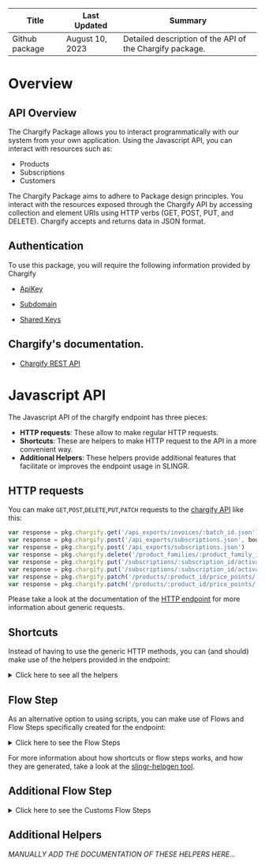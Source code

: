 <table>
    <thead>
    <tr>
        <th>Title</th>
        <th>Last Updated</th>
        <th>Summary</th>
    </tr>
    </thead>
    <tbody>
    <tr>
        <td>Github package</td>
        <td>August 10, 2023</td>
        <td>Detailed description of the API of the Chargify package.</td>
    </tr>
    </tbody>
</table>

# Overview

## API Overview
The Chargify Package allows you to interact programmatically with our system from your own application. Using the Javascript API, you can interact with resources such as:

- Products
- Subscriptions
- Customers

The Chargify Package aims to adhere to Package design principles. You interact with the resources exposed through the Chargify API by accessing collection and element URIs using HTTP verbs (GET, POST, PUT, and DELETE). Chargify accepts and returns data in JSON format.

## Authentication

To use this package, you will require the following information provided by Chargify

- [ApiKey](https://maxio-chargify.zendesk.com/hc/en-us/articles/5405281550477#api-keys-0-0)

- [Subdomain](https://developers.chargify.com/docs/developer-docs/158e3be5cbdc8-sites-subdomains)

- [Shared Keys](https://maxio-chargify.zendesk.com/hc/en-us/articles/5405030922765#passwords-shared-keys-0-0)


## Chargify's documentation.

- [Chargify REST API](https://developers.chargify.com/docs/api-docs)


# Javascript API

The Javascript API of the chargify endpoint has three pieces:

- **HTTP requests**: These allow to make regular HTTP requests.
- **Shortcuts**: These are helpers to make HTTP request to the API in a more convenient way.
- **Additional Helpers**: These helpers provide additional features that facilitate or improves the endpoint usage in SLINGR.

## HTTP requests
You can make `GET`,`POST`,`DELETE`,`PUT`,`PATCH` requests to the [chargify API](API_URL_HERE) like this:
```javascript
var response = pkg.chargify.get('/api_exports/invoices/:batch_id.json')
var response = pkg.chargify.post('/api_exports/subscriptions.json', body)
var response = pkg.chargify.post('/api_exports/subscriptions.json')
var response = pkg.chargify.delete('/product_families/:product_family_id/coupons/:coupon_id.json')
var response = pkg.chargify.put('/subscriptions/:subscription_id/activate.json', body)
var response = pkg.chargify.put('/subscriptions/:subscription_id/activate.json')
var response = pkg.chargify.patch('/products/:product_id/price_points/:price_point_id/default.json', body)
var response = pkg.chargify.patch('/products/:product_id/price_points/:price_point_id/default.json')
```

Please take a look at the documentation of the [HTTP endpoint](https://github.com/slingr-stack/http-endpoint#javascript-api)
for more information about generic requests.

## Shortcuts

Instead of having to use the generic HTTP methods, you can (and should) make use of the helpers provided in the endpoint:
<details>
    <summary>Click here to see all the helpers</summary>

<br>

* API URL: '/api_exports/proforma_invoices/:batch_id/rows.json'
* HTTP Method: 'GET'
```javascript
pkg.chargify.apiExports.proformaInvoices.rowsJson.get(batchId)
```
---
* API URL: '/api_exports/invoices/:batch_id/rows.json'
* HTTP Method: 'GET'
```javascript
pkg.chargify.apiExports.invoices.rowsJson.get(batchId)
```
---
* API URL: '/api_exports/subscriptions/:batch_id/rows.json'
* HTTP Method: 'GET'
```javascript
pkg.chargify.apiExports.subscriptions.rowsJson.get(batchId)
```
---
* API URL: '/api_exports/proforma_invoices/:batch_id.json'
* HTTP Method: 'GET'
```javascript
pkg.chargify.apiExports.proformaInvoices.get(batchIdJson)
```
---
* API URL: '/api_exports/invoices/:batch_id.json'
* HTTP Method: 'GET'
```javascript
pkg.chargify.apiExports.invoices.get(batchIdJson)
```
---
* API URL: '/api_exports/subscriptions/:batch_id.json'
* HTTP Method: 'GET'
```javascript
pkg.chargify.apiExports.subscriptions.get(batchIdJson)
```
---
* API URL: '/subscriptions/:subscription_id/advance_invoice.json'
* HTTP Method: 'GET'
```javascript
pkg.chargify.subscriptions.advanceInvoiceJson.get(subscriptionId)
```
---
* API URL: '/portal/customers/:customer_id/management_link.json'
* HTTP Method: 'GET'
```javascript
pkg.chargify.portal.customers.managementLinkJson.get(customerId)
```
---
* API URL: '/product_families/:product_family_id/coupons.json'
* HTTP Method: 'GET'
```javascript
pkg.chargify.productFamilies.couponsJson.get(productFamilyId)
```
---
* API URL: '/coupons/find.json'
* HTTP Method: 'GET'
```javascript
pkg.chargify.coupons.findJson.get()
```
---
* API URL: '/product_families/:product_family_id/coupons/:coupon_id.json'
* HTTP Method: 'GET'
```javascript
pkg.chargify.productFamilies.coupons.get(productFamilyId, couponIdJson)
```
---
* API URL: '/coupons.json'
* HTTP Method: 'GET'
```javascript
pkg.chargify.couponsJson.get()
```
---
* API URL: '/product_families/:product_family_id/coupons/:coupon_id/usage.json'
* HTTP Method: 'GET'
```javascript
pkg.chargify.productFamilies.coupons.usageJson.get(productFamilyId, couponId)
```
---
* API URL: '/coupons/validate.json'
* HTTP Method: 'GET'
```javascript
pkg.chargify.coupons.validateJson.get()
```
---
* API URL: '/coupons/:coupon_id/codes.json'
* HTTP Method: 'GET'
```javascript
pkg.chargify.coupons.codesJson.get(couponId)
```
---
* API URL: '/components/lookup.json'
* HTTP Method: 'GET'
```javascript
pkg.chargify.components.lookupJson.get()
```
---
* API URL: '/product_families/:product_family_id/components/:component_id.json'
* HTTP Method: 'GET'
```javascript
pkg.chargify.productFamilies.components.get(productFamilyId, componentIdJson)
```
---
* API URL: '/components.json'
* HTTP Method: 'GET'
```javascript
pkg.chargify.componentsJson.get()
```
---
* API URL: '/product_families/:product_family_id/components.json'
* HTTP Method: 'GET'
```javascript
pkg.chargify.productFamilies.componentsJson.get(productFamilyId)
```
---
* API URL: '/components/:component_id/price_points.json'
* HTTP Method: 'GET'
```javascript
pkg.chargify.components.pricePointsJson.get(componentId)
```
---
* API URL: '/components_price_points.json'
* HTTP Method: 'GET'
```javascript
pkg.chargify.componentsPricePointsJson.get()
```
---
* API URL: '/customers.json'
* HTTP Method: 'GET'
```javascript
pkg.chargify.customersJson.get()
```
---
* API URL: '/customers/:id.json'
* HTTP Method: 'GET'
```javascript
pkg.chargify.customers.get(idJson)
```
---
* API URL: '/customers/lookup.json'
* HTTP Method: 'GET'
```javascript
pkg.chargify.customers.lookupJson.get()
```
---
* API URL: '/customers/:customer_id/subscriptions.json'
* HTTP Method: 'GET'
```javascript
pkg.chargify.customers.subscriptionsJson.get(customerId)
```
---
* API URL: '/:resource_type/metafields.json'
* HTTP Method: 'GET'
```javascript
pkg.chargify.metafieldsJson.get(resourceType)
```
---
* API URL: '/:resource_type/:resource_id/metadata.json'
* HTTP Method: 'GET'
```javascript
pkg.chargify.metadataJson.get(resourceType)
```
---
* API URL: '/:resource_type/metadata.json'
* HTTP Method: 'GET'
```javascript
pkg.chargify.metadataJson.get()
```
---
* API URL: '/events.json'
* HTTP Method: 'GET'
```javascript
pkg.chargify.eventsJson.get()
```
---
* API URL: '/subscriptions/:subscription_id/events.json'
* HTTP Method: 'GET'
```javascript
pkg.chargify.subscriptions.eventsJson.get(subscriptionId)
```
---
* API URL: '/events/count.json'
* HTTP Method: 'GET'
```javascript
pkg.chargify.events.countJson.get()
```
---
* API URL: '/components/:component_id/price_points/:price_point_id/segments.json'
* HTTP Method: 'GET'
```javascript
pkg.chargify.components.pricePoints.segmentsJson.get(componentId, pricePointId)
```
---
* API URL: '/stats.json'
* HTTP Method: 'GET'
```javascript
pkg.chargify.statsJson.get()
```
---
* API URL: '/mrr.json'
* HTTP Method: 'GET'
```javascript
pkg.chargify.mrrJson.get()
```
---
* API URL: '/mrr_movements.json'
* HTTP Method: 'GET'
```javascript
pkg.chargify.mrrMovementsJson.get()
```
---
* API URL: '/subscriptions_mrr.json'
* HTTP Method: 'GET'
```javascript
pkg.chargify.subscriptionsMrrJson.get()
```
---
* API URL: '/invoices.json'
* HTTP Method: 'GET'
```javascript
pkg.chargify.invoicesJson.get()
```
---
* API URL: '/invoices.json'
* HTTP Method: 'GET'
```javascript
pkg.chargify.invoicesJson.get()
```
---
* API URL: '/invoices/:uid.json'
* HTTP Method: 'GET'
```javascript
pkg.chargify.invoices.get()
```
---
* API URL: '/invoices/:invoice_id.json'
* HTTP Method: 'GET'
```javascript
pkg.chargify.invoices.get()
```
---
* API URL: '/invoices/events.json'
* HTTP Method: 'GET'
```javascript
pkg.chargify.invoices.eventsJson.get()
```
---
* API URL: '/credit_notes.json'
* HTTP Method: 'GET'
```javascript
pkg.chargify.creditNotesJson.get()
```
---
* API URL: '/credit_notes/:uid.json'
* HTTP Method: 'GET'
```javascript
pkg.chargify.creditNotes.get(uidJson)
```
---
* API URL: '/invoices/:invoice_uid/segments.json'
* HTTP Method: 'GET'
```javascript
pkg.chargify.invoices.segmentsJson.get(invoiceUid)
```
---
* API URL: '/offers.json'
* HTTP Method: 'GET'
```javascript
pkg.chargify.offersJson.get()
```
---
* API URL: '/offers/:offer_id.json'
* HTTP Method: 'GET'
```javascript
pkg.chargify.offers.get(offerIdJson)
```
---
* API URL: '/payment_profiles.json'
* HTTP Method: 'GET'
```javascript
pkg.chargify.paymentProfilesJson.get()
```
---
* API URL: '/payment_profiles/:payment_profile_id.json'
* HTTP Method: 'GET'
```javascript
pkg.chargify.paymentProfiles.get(paymentProfileIdJson)
```
---
* API URL: '/one_time_tokens/:chargify_token.json'
* HTTP Method: 'GET'
```javascript
pkg.chargify.oneTimeTokens.get(chargifyTokenJson)
```
---
* API URL: '/product_families/:product_family_id/products.json'
* HTTP Method: 'GET'
```javascript
pkg.chargify.productFamilies.productsJson.get(productFamilyId)
```
---
* API URL: '/product_families.json'
* HTTP Method: 'GET'
```javascript
pkg.chargify.productFamiliesJson.get()
```
---
* API URL: '/product_families/:id.json'
* HTTP Method: 'GET'
```javascript
pkg.chargify.productFamilies.get(idJson)
```
---
* API URL: '/products/:product_id.json'
* HTTP Method: 'GET'
```javascript
pkg.chargify.products.get(productIdJson)
```
---
* API URL: '/products/handle/:api_handle.json'
* HTTP Method: 'GET'
```javascript
pkg.chargify.products.handle.get(apiHandleJson)
```
---
* API URL: '/products.json'
* HTTP Method: 'GET'
```javascript
pkg.chargify.productsJson.get()
```
---
* API URL: '/products/:product_id/price_points.json'
* HTTP Method: 'GET'
```javascript
pkg.chargify.products.pricePointsJson.get(productId)
```
---
* API URL: '/products/:product_id/price_points/:price_point_id.json'
* HTTP Method: 'GET'
```javascript
pkg.chargify.products.pricePoints.get(productId, pricePointIdJson)
```
---
* API URL: '/products_price_points.json'
* HTTP Method: 'GET'
```javascript
pkg.chargify.productsPricePointsJson.get()
```
---
* API URL: '/subscription_groups/:subscription_group_uid/proforma_invoices.json'
* HTTP Method: 'GET'
```javascript
pkg.chargify.subscriptionGroups.proformaInvoicesJson.get(subscriptionGroupUid)
```
---
* API URL: '/proforma_invoices/:proforma_invoice_uid.json'
* HTTP Method: 'GET'
```javascript
pkg.chargify.proformaInvoices.get(proformaInvoiceUidJson)
```
---
* API URL: '/subscriptions/:subscription_id/proforma_invoices.json'
* HTTP Method: 'GET'
```javascript
pkg.chargify.subscriptions.proformaInvoicesJson.get(subscriptionId)
```
---
* API URL: '/reason_codes.json'
* HTTP Method: 'GET'
```javascript
pkg.chargify.reasonCodesJson.get()
```
---
* API URL: '/reason_codes/:reason_code_id.json'
* HTTP Method: 'GET'
```javascript
pkg.chargify.reasonCodes.get(reasonCodeIdJson)
```
---
* API URL: '/referral_codes/validate.json'
* HTTP Method: 'GET'
```javascript
pkg.chargify.referralCodes.validateJson.get()
```
---
* API URL: '/sellers/:seller_id/sales_commission_settings.json'
* HTTP Method: 'GET'
```javascript
pkg.chargify.sellers.salesCommissionSettingsJson.get(sellerId)
```
---
* API URL: '/sellers/:seller_id/sales_reps.json'
* HTTP Method: 'GET'
```javascript
pkg.chargify.sellers.salesRepsJson.get(sellerId)
```
---
* API URL: '/sellers/:seller_id/sales_reps/:sales_rep_id.json'
* HTTP Method: 'GET'
```javascript
pkg.chargify.sellers.salesReps.get(sellerId, salesRepIdJson)
```
---
* API URL: '/site.json'
* HTTP Method: 'GET'
```javascript
pkg.chargify.siteJson.get()
```
---
* API URL: '/chargify_js_keys.json'
* HTTP Method: 'GET'
```javascript
pkg.chargify.chargifyJsKeysJson.get()
```
---
* API URL: '/subscriptions.json'
* HTTP Method: 'GET'
```javascript
pkg.chargify.subscriptionsJson.get()
```
---
* API URL: '/subscriptions/:subscription_id.json'
* HTTP Method: 'GET'
```javascript
pkg.chargify.subscriptions.get(subscriptionIdJson)
```
---
* API URL: '/subscriptions/lookup.json'
* HTTP Method: 'GET'
```javascript
pkg.chargify.subscriptions.lookupJson.get()
```
---
* API URL: '/subscriptions/:subscription_id/components/:component_id.json'
* HTTP Method: 'GET'
```javascript
pkg.chargify.subscriptions.components.get(subscriptionId, componentIdJson)
```
---
* API URL: '/subscriptions/:subscription_id/components.json'
* HTTP Method: 'GET'
```javascript
pkg.chargify.subscriptions.componentsJson.get(subscriptionId)
```
---
* API URL: '/subscriptions/:subscription_id/components/:component_id/allocations.json'
* HTTP Method: 'GET'
```javascript
pkg.chargify.subscriptions.components.allocationsJson.get(subscriptionId, componentId)
```
---
* API URL: '/subscriptions/:subscription_id/components/:component_id/usages.json'
* HTTP Method: 'GET'
```javascript
pkg.chargify.subscriptions.components.usagesJson.get(subscriptionId, componentId)
```
---
* API URL: '/subscriptions_components.json'
* HTTP Method: 'GET'
```javascript
pkg.chargify.subscriptionsComponentsJson.get()
```
---
* API URL: '/subscription_groups.json'
* HTTP Method: 'GET'
```javascript
pkg.chargify.subscriptionGroupsJson.get()
```
---
* API URL: '/subscription_groups/:uid.json'
* HTTP Method: 'GET'
```javascript
pkg.chargify.subscriptionGroups.get(uidJson)
```
---
* API URL: '/subscription_groups/lookup.json'
* HTTP Method: 'GET'
```javascript
pkg.chargify.subscriptionGroups.lookupJson.get()
```
---
* API URL: '/subscriptions/:subscription_id/account_balances.json'
* HTTP Method: 'GET'
```javascript
pkg.chargify.subscriptions.accountBalancesJson.get(subscriptionId)
```
---
* API URL: '/subscriptions/:subscription_id/prepayments.json'
* HTTP Method: 'GET'
```javascript
pkg.chargify.subscriptions.prepaymentsJson.get(subscriptionId)
```
---
* API URL: '/subscriptions/:subscription_id/notes.json'
* HTTP Method: 'GET'
```javascript
pkg.chargify.subscriptions.notesJson.get(subscriptionId)
```
---
* API URL: '/subscriptions/:subscription_id/notes/:note_id.json'
* HTTP Method: 'GET'
```javascript
pkg.chargify.subscriptions.notes.get(subscriptionId, noteIdJson)
```
---
* API URL: '/webhooks.json'
* HTTP Method: 'GET'
```javascript
pkg.chargify.webhooksJson.get()
```
---
* API URL: '/endpoints.json'
* HTTP Method: 'GET'
```javascript
pkg.chargify.endpointsJson.get()
```
---
* API URL: '/statements/:statement_id.json'
* HTTP Method: 'GET'
```javascript
pkg.chargify.statements.get(statementIdJson)
```
---
* API URL: '/statements.json'
* HTTP Method: 'GET'
```javascript
pkg.chargify.statementsJson.get()
```
---
* API URL: '/subscriptions/:subscription_id/statements.json'
* HTTP Method: 'GET'
```javascript
pkg.chargify.subscriptions.statementsJson.get(subscriptionId)
```
---
* API URL: '/statements/ids.json'
* HTTP Method: 'GET'
```javascript
pkg.chargify.statements.idsJson.get()
```
---
* API URL: '/subscriptions/:subscription_id/statements/ids.json'
* HTTP Method: 'GET'
```javascript
pkg.chargify.subscriptions.statements.idsJson.get(subscriptionId)
```
---
* API URL: '/statements/count.json'
* HTTP Method: 'GET'
```javascript
pkg.chargify.statements.countJson.get()
```
---
* API URL: '/transactions/:transaction_id.json'
* HTTP Method: 'GET'
```javascript
pkg.chargify.transactions.get(transactionIdJson)
```
---
* API URL: '/transactions.json'
* HTTP Method: 'GET'
```javascript
pkg.chargify.transactionsJson.get()
```
---
* API URL: '/subscriptions/:subscription_id/transactions.json'
* HTTP Method: 'GET'
```javascript
pkg.chargify.subscriptions.transactionsJson.get(subscriptionId)
```
---
* API URL: '/transactions/count.json'
* HTTP Method: 'GET'
```javascript
pkg.chargify.transactions.countJson.get()
```
---
* API URL: '/api_exports/proforma_invoices.json'
* HTTP Method: 'POST'
```javascript
pkg.chargify.apiExports.proformaInvoicesJson.post(body)
```
---
* API URL: '/api_exports/invoices.json'
* HTTP Method: 'POST'
```javascript
pkg.chargify.apiExports.invoicesJson.post(body)
```
---
* API URL: '/api_exports/subscriptions.json'
* HTTP Method: 'POST'
```javascript
pkg.chargify.apiExports.subscriptionsJson.post(body)
```
---
* API URL: '/subscriptions/:subscription_id/advance_invoice/issue.json'
* HTTP Method: 'POST'
```javascript
pkg.chargify.subscriptions.advanceInvoice.issueJson.post(subscriptionId, body)
```
---
* API URL: '/subscriptions/:subscription_id/advance_invoice/void.json'
* HTTP Method: 'POST'
```javascript
pkg.chargify.subscriptions.advanceInvoice.voidJson.post(subscriptionId, body)
```
---
* API URL: '/portal/customers/:customer_id/enable.json'
* HTTP Method: 'POST'
```javascript
pkg.chargify.portal.customers.enableJson.post(customerId, body)
```
---
* API URL: '/portal/customers/:customer_id/invitations/invite.json'
* HTTP Method: 'POST'
```javascript
pkg.chargify.portal.customers.invitations.inviteJson.post(customerId, body)
```
---
* API URL: '/product_families/:product_family_id/coupons.json'
* HTTP Method: 'POST'
```javascript
pkg.chargify.productFamilies.couponsJson.post(productFamilyId, body)
```
---
* API URL: '/coupons/:coupon_id/codes.json'
* HTTP Method: 'POST'
```javascript
pkg.chargify.coupons.codesJson.post(couponId, body)
```
---
* API URL: '/product_families/:product_family_id/:plural_kind.json'
* HTTP Method: 'POST'
```javascript
pkg.chargify.productFamilies.post(productFamilyId, pluralKindJson, body)
```
---
* API URL: '/components/:component_id/price_points.json'
* HTTP Method: 'POST'
```javascript
pkg.chargify.components.pricePointsJson.post(componentId, body)
```
---
* API URL: '/components/:component_id/price_points/bulk.json'
* HTTP Method: 'POST'
```javascript
pkg.chargify.components.pricePoints.bulkJson.post(componentId, body)
```
---
* API URL: '/price_points/:price_point_id/currency_prices.json'
* HTTP Method: 'POST'
```javascript
pkg.chargify.pricePoints.currencyPricesJson.post(pricePointId, body)
```
---
* API URL: '/customers.json'
* HTTP Method: 'POST'
```javascript
pkg.chargify.customersJson.post(body)
```
---
* API URL: '/:resource_type/metafields.json'
* HTTP Method: 'POST'
```javascript
pkg.chargify.metafieldsJson.post(resourceType, body)
```
---
* API URL: '/:resource_type/:resource_id/metadata.json'
* HTTP Method: 'POST'
```javascript
pkg.chargify.metadataJson.post(resourceType, resourceId, body)
```
---
* API URL: '/components/:component_id/price_points/:price_point_id/segments.json'
* HTTP Method: 'POST'
```javascript
pkg.chargify.components.pricePoints.segmentsJson.post(componentId, pricePointId, body)
```
---
* API URL: '/components/:component_id/price_points/:price_point_id/segments/bulk.json'
* HTTP Method: 'POST'
```javascript
pkg.chargify.components.pricePoints.segments.bulkJson.post(componentId, pricePointId, body)
```
---
* API URL: '/invoices/:uid/refunds.json'
* HTTP Method: 'POST'
```javascript
pkg.chargify.invoices.refundsJson.post(uid, body)
```
---
* API URL: '/invoices/:uid/payments.json'
* HTTP Method: 'POST'
```javascript
pkg.chargify.invoices.paymentsJson.post(body)
```
---
* API URL: '/invoices/payments.json'
* HTTP Method: 'POST'
```javascript
pkg.chargify.invoices.paymentsJson.post(body)
```
---
* API URL: '/invoices/:invoice_id/payments.json'
* HTTP Method: 'POST'
```javascript
pkg.chargify.invoices.paymentsJson.post(body)
```
---
* API URL: '/subscriptions/:subscription_id/payments.json'
* HTTP Method: 'POST'
```javascript
pkg.chargify.subscriptions.paymentsJson.post(body)
```
---
* API URL: '/subscriptions/:subscription_id/payments.json'
* HTTP Method: 'POST'
```javascript
pkg.chargify.subscriptions.paymentsJson.post(body)
```
---
* API URL: '/invoices/:uid/reopen.json'
* HTTP Method: 'POST'
```javascript
pkg.chargify.invoices.reopenJson.post(uid, body)
```
---
* API URL: '/invoices/:uid/void.json'
* HTTP Method: 'POST'
```javascript
pkg.chargify.invoices.voidJson.post(uid, body)
```
---
* API URL: '/subscriptions/:subscription_id/invoices.json'
* HTTP Method: 'POST'
```javascript
pkg.chargify.subscriptions.invoicesJson.post(subscriptionId, body)
```
---
* API URL: '/invoices/:uid/deliveries.json'
* HTTP Method: 'POST'
```javascript
pkg.chargify.invoices.deliveriesJson.post(uid, body)
```
---
* API URL: '/invoices/:uid/customer_information/preview.json'
* HTTP Method: 'POST'
```javascript
pkg.chargify.invoices.customerInformation.previewJson.post(uid, body)
```
---
* API URL: '/invoices/:uid/issue.json'
* HTTP Method: 'POST'
```javascript
pkg.chargify.invoices.issueJson.post(uid, body)
```
---
* API URL: '/offers.json'
* HTTP Method: 'POST'
```javascript
pkg.chargify.offersJson.post(body)
```
---
* API URL: '/payment_profiles.json'
* HTTP Method: 'POST'
```javascript
pkg.chargify.paymentProfilesJson.post(body)
```
---
* API URL: '/subscriptions/:id/payment_profiles/:payment_profile_id/change_payment_profile.json'
* HTTP Method: 'POST'
```javascript
pkg.chargify.subscriptions.paymentProfiles.changePaymentProfileJson.post(id, paymentProfileId, body)
```
---
* API URL: '/subscription_groups/:uid/payment_profiles/:payment_profile_id/change_payment_profile.json'
* HTTP Method: 'POST'
```javascript
pkg.chargify.subscriptionGroups.paymentProfiles.changePaymentProfileJson.post(uid, paymentProfileId, body)
```
---
* API URL: '/subscriptions/:subscription_id/request_payment_profiles_update.json'
* HTTP Method: 'POST'
```javascript
pkg.chargify.subscriptions.requestPaymentProfilesUpdateJson.post(subscriptionId, body)
```
---
* API URL: '/product_families.json'
* HTTP Method: 'POST'
```javascript
pkg.chargify.productFamiliesJson.post(body)
```
---
* API URL: '/product_families/:product_family_id/products.json'
* HTTP Method: 'POST'
```javascript
pkg.chargify.productFamilies.productsJson.post(productFamilyId, body)
```
---
* API URL: '/products/:product_id/price_points.json'
* HTTP Method: 'POST'
```javascript
pkg.chargify.products.pricePointsJson.post(productId, body)
```
---
* API URL: '/products/:product_id/price_points/bulk.json'
* HTTP Method: 'POST'
```javascript
pkg.chargify.products.pricePoints.bulkJson.post(productId, body)
```
---
* API URL: '/product_price_points/:product_price_point_id/currency_prices.json'
* HTTP Method: 'POST'
```javascript
pkg.chargify.productPricePoints.currencyPricesJson.post(productPricePointId, body)
```
---
* API URL: '/subscription_groups/:subscription_group_uid/proforma_invoices.json'
* HTTP Method: 'POST'
```javascript
pkg.chargify.subscriptionGroups.proformaInvoicesJson.post(subscriptionGroupUid, body)
```
---
* API URL: '/subscriptions/:subscription_id/proforma_invoices.json'
* HTTP Method: 'POST'
```javascript
pkg.chargify.subscriptions.proformaInvoicesJson.post(body)
```
---
* API URL: '/subscriptions/proforma_invoices.json'
* HTTP Method: 'POST'
```javascript
pkg.chargify.subscriptions.proformaInvoicesJson.post(body)
```
---
* API URL: '/proforma_invoices/:proforma_invoice_uid/void.json'
* HTTP Method: 'POST'
```javascript
pkg.chargify.proformaInvoices.voidJson.post(proformaInvoiceUid, body)
```
---
* API URL: '/subscriptions/:subscription_id/proforma_invoices/preview.json'
* HTTP Method: 'POST'
```javascript
pkg.chargify.subscriptions.proformaInvoices.previewJson.post(body)
```
---
* API URL: '/subscriptions/proforma_invoices/preview.json'
* HTTP Method: 'POST'
```javascript
pkg.chargify.subscriptions.proformaInvoices.previewJson.post(body)
```
---
* API URL: '/reason_codes.json'
* HTTP Method: 'POST'
```javascript
pkg.chargify.reasonCodesJson.post(body)
```
---
* API URL: '/sites/clear_data.json'
* HTTP Method: 'POST'
```javascript
pkg.chargify.sites.clearDataJson.post(body)
```
---
* API URL: '/subscriptions.json'
* HTTP Method: 'POST'
```javascript
pkg.chargify.subscriptionsJson.post(body)
```
---
* API URL: '/subscriptions/:subscription_id/purge.json'
* HTTP Method: 'POST'
```javascript
pkg.chargify.subscriptions.purgeJson.post(subscriptionId, body)
```
---
* API URL: '/subscriptions/:subscription_id/prepaid_configurations.json'
* HTTP Method: 'POST'
```javascript
pkg.chargify.subscriptions.prepaidConfigurationsJson.post(subscriptionId, body)
```
---
* API URL: '/subscriptions/preview.json'
* HTTP Method: 'POST'
```javascript
pkg.chargify.subscriptions.previewJson.post(body)
```
---
* API URL: '/subscriptions/:subscription_id/add_coupon.json'
* HTTP Method: 'POST'
```javascript
pkg.chargify.subscriptions.addCouponJson.post(subscriptionId, body)
```
---
* API URL: '/subscriptions/:subscription_id/price_points.json'
* HTTP Method: 'POST'
```javascript
pkg.chargify.subscriptions.pricePointsJson.post(subscriptionId, body)
```
---
* API URL: '/subscriptions/:subscription_id/price_points/reset.json'
* HTTP Method: 'POST'
```javascript
pkg.chargify.subscriptions.pricePoints.resetJson.post(subscriptionId, body)
```
---
* API URL: '/subscriptions/:subscription_id/components/:component_id/allocations.json'
* HTTP Method: 'POST'
```javascript
pkg.chargify.subscriptions.components.allocationsJson.post(subscriptionId, componentId, body)
```
---
* API URL: '/subscriptions/:subscription_id/allocations.json'
* HTTP Method: 'POST'
```javascript
pkg.chargify.subscriptions.allocationsJson.post(subscriptionId, body)
```
---
* API URL: '/subscriptions/:subscription_id/allocations/preview.json'
* HTTP Method: 'POST'
```javascript
pkg.chargify.subscriptions.allocations.previewJson.post(subscriptionId, body)
```
---
* API URL: '/subscriptions/:subscription_id/components/:component_id/usages.json'
* HTTP Method: 'POST'
```javascript
pkg.chargify.subscriptions.components.usagesJson.post(subscriptionId, componentId, body)
```
---
* API URL: '/event_based_billing/subscriptions/:subscription_id/components/:component_id/activate.json'
* HTTP Method: 'POST'
```javascript
pkg.chargify.eventBasedBilling.subscriptions.components.activateJson.post(subscriptionId, componentId, body)
```
---
* API URL: '/event_based_billing/subscriptions/:subscription_id/components/:component_id/deactivate.json'
* HTTP Method: 'POST'
```javascript
pkg.chargify.eventBasedBilling.subscriptions.components.deactivateJson.post(subscriptionId, componentId, body)
```
---
* API URL: '/:subdomain/events/:api_handle.json'
* HTTP Method: 'POST'
```javascript
pkg.chargify.events.post(subdomain, apiHandleJson, body)
```
---
* API URL: '/:subdomain/events/:api_handle/bulk.json'
* HTTP Method: 'POST'
```javascript
pkg.chargify.events.bulkJson.post(subdomain, apiHandle, body)
```
---
* API URL: '/subscription_groups/signup.json'
* HTTP Method: 'POST'
```javascript
pkg.chargify.subscriptionGroups.signupJson.post(body)
```
---
* API URL: '/subscription_groups.json'
* HTTP Method: 'POST'
```javascript
pkg.chargify.subscriptionGroupsJson.post(body)
```
---
* API URL: '/subscriptions/:subscription_id/group.json'
* HTTP Method: 'POST'
```javascript
pkg.chargify.subscriptions.groupJson.post(subscriptionId, body)
```
---
* API URL: '/subscription_groups/:uid/prepayments.json'
* HTTP Method: 'POST'
```javascript
pkg.chargify.subscriptionGroups.prepaymentsJson.post(uid, body)
```
---
* API URL: '/subscription_groups/:uid/service_credits.json'
* HTTP Method: 'POST'
```javascript
pkg.chargify.subscriptionGroups.serviceCreditsJson.post(uid, body)
```
---
* API URL: '/subscription_groups/:uid/service_credit_deductions.json'
* HTTP Method: 'POST'
```javascript
pkg.chargify.subscriptionGroups.serviceCreditDeductionsJson.post(uid, body)
```
---
* API URL: '/subscription_groups/:uid/cancel.json'
* HTTP Method: 'POST'
```javascript
pkg.chargify.subscriptionGroups.cancelJson.post(uid, body)
```
---
* API URL: '/subscription_groups/:uid/delayed_cancel.json'
* HTTP Method: 'POST'
```javascript
pkg.chargify.subscriptionGroups.delayedCancelJson.post(uid, body)
```
---
* API URL: '/subscription_groups/:subscription_group_uid/reactivate.json'
* HTTP Method: 'POST'
```javascript
pkg.chargify.subscriptionGroups.reactivateJson.post(subscriptionGroupUid, body)
```
---
* API URL: '/subscriptions/:subscription_id/prepayments.json'
* HTTP Method: 'POST'
```javascript
pkg.chargify.subscriptions.prepaymentsJson.post(subscriptionId, body)
```
---
* API URL: '/subscriptions/:subscription_id/service_credits.json'
* HTTP Method: 'POST'
```javascript
pkg.chargify.subscriptions.serviceCreditsJson.post(subscriptionId, body)
```
---
* API URL: '/subscriptions/:subscription_id/service_credit_deductions.json'
* HTTP Method: 'POST'
```javascript
pkg.chargify.subscriptions.serviceCreditDeductionsJson.post(subscriptionId, body)
```
---
* API URL: '/subscriptions/:subscription_id/prepayments/:prepayment_id/refunds.json'
* HTTP Method: 'POST'
```javascript
pkg.chargify.subscriptions.prepayments.refundsJson.post(subscriptionId, prepaymentId, body)
```
---
* API URL: '/subscriptions/:subscription_id/notes.json'
* HTTP Method: 'POST'
```javascript
pkg.chargify.subscriptions.notesJson.post(subscriptionId, body)
```
---
* API URL: '/subscriptions/:subscription_id/migrations.json'
* HTTP Method: 'POST'
```javascript
pkg.chargify.subscriptions.migrationsJson.post(subscriptionId, body)
```
---
* API URL: '/subscriptions/:subscription_id/migrations/preview.json'
* HTTP Method: 'POST'
```javascript
pkg.chargify.subscriptions.migrations.previewJson.post(subscriptionId, body)
```
---
* API URL: '/subscriptions/:subscription_id/resume.json'
* HTTP Method: 'POST'
```javascript
pkg.chargify.subscriptions.resumeJson.post(subscriptionId, body)
```
---
* API URL: '/subscriptions/:subscription_id/hold.json'
* HTTP Method: 'POST'
```javascript
pkg.chargify.subscriptions.holdJson.post(subscriptionId, body)
```
---
* API URL: '/subscriptions/:subscription_id/delayed_cancel.json'
* HTTP Method: 'POST'
```javascript
pkg.chargify.subscriptions.delayedCancelJson.post(subscriptionId, body)
```
---
* API URL: '/subscriptions/:subscription_id/cancel_dunning.json'
* HTTP Method: 'POST'
```javascript
pkg.chargify.subscriptions.cancelDunningJson.post(subscriptionId, body)
```
---
* API URL: '/subscriptions/:subscription_id/renewals/preview.json'
* HTTP Method: 'POST'
```javascript
pkg.chargify.subscriptions.renewals.previewJson.post(subscriptionId, body)
```
---
* API URL: '/webhooks/replay.json'
* HTTP Method: 'POST'
```javascript
pkg.chargify.webhooks.replayJson.post(body)
```
---
* API URL: '/endpoints.json'
* HTTP Method: 'POST'
```javascript
pkg.chargify.endpointsJson.post(body)
```
---
* API URL: '/invoices/:invoice_id/charges.json'
* HTTP Method: 'POST'
```javascript
pkg.chargify.invoices.chargesJson.post(invoiceId, body)
```
---
* API URL: '/invoices/:invoice_id/adjustments.json'
* HTTP Method: 'POST'
```javascript
pkg.chargify.invoices.adjustmentsJson.post(invoiceId, body)
```
---
* API URL: '/subscriptions/:subscription_id/adjustments.json'
* HTTP Method: 'POST'
```javascript
pkg.chargify.subscriptions.adjustmentsJson.post(subscriptionId, body)
```
---
* API URL: '/subscriptions/:subscription_id/charges.json'
* HTTP Method: 'POST'
```javascript
pkg.chargify.subscriptions.chargesJson.post(subscriptionId, body)
```
---
* API URL: '/subscriptions/:subscription_id/refunds.json'
* HTTP Method: 'POST'
```javascript
pkg.chargify.subscriptions.refundsJson.post(subscriptionId, body)
```
---
* API URL: '/portal/customers/:customer_id/invitations/revoke.json'
* HTTP Method: 'DELETE'
```javascript
pkg.chargify.portal.customers.invitations.revokeJson.delete(customerId)
```
---
* API URL: '/product_families/:product_family_id/coupons/:coupon_id.json'
* HTTP Method: 'DELETE'
```javascript
pkg.chargify.productFamilies.coupons.delete(productFamilyId, couponIdJson)
```
---
* API URL: '/coupons/:coupon_id/codes/:subcode.json'
* HTTP Method: 'DELETE'
```javascript
pkg.chargify.coupons.codes.delete(couponId, subcodeJson)
```
---
* API URL: '/product_families/:product_family_id/components/:component_id.json'
* HTTP Method: 'DELETE'
```javascript
pkg.chargify.productFamilies.components.delete(productFamilyId, componentIdJson)
```
---
* API URL: '/components/:component_id/price_points/:price_point_id.json'
* HTTP Method: 'DELETE'
```javascript
pkg.chargify.components.pricePoints.delete(componentId, pricePointIdJson)
```
---
* API URL: '/customers/:id.json'
* HTTP Method: 'DELETE'
```javascript
pkg.chargify.customers.delete(idJson)
```
---
* API URL: '/:resource_type/metafields.json'
* HTTP Method: 'DELETE'
```javascript
pkg.chargify.metafieldsJson.delete(resourceType)
```
---
* API URL: '/:resource_type/:resource_id/metadata.json'
* HTTP Method: 'DELETE'
```javascript
pkg.chargify.metadataJson.delete(resourceType, resourceId)
```
---
* API URL: '/components/:component_id/price_points/:price_point_id/segments/:id.json'
* HTTP Method: 'DELETE'
```javascript
pkg.chargify.components.pricePoints.segments.delete(componentId, pricePointId, idJson)
```
---
* API URL: '/payment_profiles/:payment_profile_id.json'
* HTTP Method: 'DELETE'
```javascript
pkg.chargify.paymentProfiles.delete(paymentProfileIdJson)
```
---
* API URL: '/subscriptions/:subscription_id/payment_profiles/:payment_profile_id.json'
* HTTP Method: 'DELETE'
```javascript
pkg.chargify.subscriptions.paymentProfiles.delete(subscriptionId, paymentProfileIdJson)
```
---
* API URL: '/subscription_groups/:subscription_group_uid/payment_profiles/:payment_profile_id.json'
* HTTP Method: 'DELETE'
```javascript
pkg.chargify.subscriptionGroups.paymentProfiles.delete(subscriptionGroupUid, paymentProfileIdJson)
```
---
* API URL: '/products/:product_id.json'
* HTTP Method: 'DELETE'
```javascript
pkg.chargify.products.delete(productIdJson)
```
---
* API URL: '/products/:product_id/price_points/:price_point_id.json'
* HTTP Method: 'DELETE'
```javascript
pkg.chargify.products.pricePoints.delete(productId, pricePointIdJson)
```
---
* API URL: '/reason_codes/:reason_code_id.json'
* HTTP Method: 'DELETE'
```javascript
pkg.chargify.reasonCodes.delete(reasonCodeIdJson)
```
---
* API URL: '/subscriptions/:subscription_id/remove_coupon.json'
* HTTP Method: 'DELETE'
```javascript
pkg.chargify.subscriptions.removeCouponJson.delete(subscriptionId)
```
---
* API URL: '/subscriptions/:subscription_id/components/:component_id/allocations/:allocation_id.json'
* HTTP Method: 'DELETE'
```javascript
pkg.chargify.subscriptions.components.allocations.delete(subscriptionId, componentId, allocationIdJson)
```
---
* API URL: '/subscription_groups/:uid.json'
* HTTP Method: 'DELETE'
```javascript
pkg.chargify.subscriptionGroups.delete(uidJson)
```
---
* API URL: '/subscriptions/:subscription_id/group.json'
* HTTP Method: 'DELETE'
```javascript
pkg.chargify.subscriptions.groupJson.delete(subscriptionId)
```
---
* API URL: '/subscription_groups/:uid/delayed_cancel.json'
* HTTP Method: 'DELETE'
```javascript
pkg.chargify.subscriptionGroups.delayedCancelJson.delete(uid)
```
---
* API URL: '/subscriptions/:subscription_id/notes.json'
* HTTP Method: 'DELETE'
```javascript
pkg.chargify.subscriptions.notesJson.delete(subscriptionId)
```
---
* API URL: '/subscriptions/:subscription_id.json'
* HTTP Method: 'DELETE'
```javascript
pkg.chargify.subscriptions.delete(subscriptionIdJson)
```
---
* API URL: '/subscriptions/:subscription_id/delayed_cancel.json'
* HTTP Method: 'DELETE'
```javascript
pkg.chargify.subscriptions.delayedCancelJson.delete(subscriptionId)
```
---
* API URL: '/product_families/:product_family_id/coupons/:coupon_id.json'
* HTTP Method: 'PUT'
```javascript
pkg.chargify.productFamilies.coupons.put(productFamilyId, couponIdJson, body)
```
---
* API URL: '/coupon/:coupon_id/currency_prices.json'
* HTTP Method: 'PUT'
```javascript
pkg.chargify.coupon.currencyPricesJson.put(couponId, body)
```
---
* API URL: '/coupons/:coupon_id/codes.json'
* HTTP Method: 'PUT'
```javascript
pkg.chargify.coupons.codesJson.put(couponId, body)
```
---
* API URL: '/components/:component_id/price_points/:price_point_id/default.json'
* HTTP Method: 'PUT'
```javascript
pkg.chargify.components.pricePoints.defaultJson.put(componentId, pricePointId, body)
```
---
* API URL: '/components/:component_id/price_points/:price_point_id.json'
* HTTP Method: 'PUT'
```javascript
pkg.chargify.components.pricePoints.put(componentId, pricePointIdJson, body)
```
---
* API URL: '/components/:component_id/price_points/:price_point_id/unarchive.json'
* HTTP Method: 'PUT'
```javascript
pkg.chargify.components.pricePoints.unarchiveJson.put(componentId, pricePointId, body)
```
---
* API URL: '/price_points/:price_point_id/currency_prices.json'
* HTTP Method: 'PUT'
```javascript
pkg.chargify.pricePoints.currencyPricesJson.put(pricePointId, body)
```
---
* API URL: '/customers/:id.json'
* HTTP Method: 'PUT'
```javascript
pkg.chargify.customers.put(idJson, body)
```
---
* API URL: '/:resource_type/metafields.json'
* HTTP Method: 'PUT'
```javascript
pkg.chargify.metafieldsJson.put(resourceType, body)
```
---
* API URL: '/:resource_type/:resource_id/metadata.json'
* HTTP Method: 'PUT'
```javascript
pkg.chargify.metadataJson.put(resourceType, resourceId, body)
```
---
* API URL: '/components/:component_id/price_points/:price_point_id/segments/:id.json'
* HTTP Method: 'PUT'
```javascript
pkg.chargify.components.pricePoints.segments.put(componentId, pricePointId, idJson, body)
```
---
* API URL: '/components/:component_id/price_points/:price_point_id/segments/bulk.json'
* HTTP Method: 'PUT'
```javascript
pkg.chargify.components.pricePoints.segments.bulkJson.put(componentId, pricePointId, body)
```
---
* API URL: '/invoices/:uid/customer_information.json'
* HTTP Method: 'PUT'
```javascript
pkg.chargify.invoices.customerInformationJson.put(uid, body)
```
---
* API URL: '/offers/:offer_id/archive.json'
* HTTP Method: 'PUT'
```javascript
pkg.chargify.offers.archiveJson.put(offerId, body)
```
---
* API URL: '/offers/:offer_id/unarchive.json'
* HTTP Method: 'PUT'
```javascript
pkg.chargify.offers.unarchiveJson.put(offerId, body)
```
---
* API URL: '/payment_profiles/:payment_profile_id.json'
* HTTP Method: 'PUT'
```javascript
pkg.chargify.paymentProfiles.put(paymentProfileIdJson, body)
```
---
* API URL: '/bank_accounts/:bank_account_id/verification.json'
* HTTP Method: 'PUT'
```javascript
pkg.chargify.bankAccounts.verificationJson.put(bankAccountId, body)
```
---
* API URL: '/products/:product_id.json'
* HTTP Method: 'PUT'
```javascript
pkg.chargify.products.put(productIdJson, body)
```
---
* API URL: '/products/:product_id/price_points/:price_point_id.json'
* HTTP Method: 'PUT'
```javascript
pkg.chargify.products.pricePoints.put(productId, pricePointIdJson, body)
```
---
* API URL: '/product_price_points/:product_price_point_id/currency_prices.json'
* HTTP Method: 'PUT'
```javascript
pkg.chargify.productPricePoints.currencyPricesJson.put(productPricePointId, body)
```
---
* API URL: '/reason_codes/:reason_code_id.json'
* HTTP Method: 'PUT'
```javascript
pkg.chargify.reasonCodes.put(reasonCodeIdJson, body)
```
---
* API URL: '/subscriptions/:subscription_id.json'
* HTTP Method: 'PUT'
```javascript
pkg.chargify.subscriptions.put(subscriptionIdJson, body)
```
---
* API URL: '/subscriptions/:subscription_id/override.json'
* HTTP Method: 'PUT'
```javascript
pkg.chargify.subscriptions.overrideJson.put(subscriptionId, body)
```
---
* API URL: '/subscriptions/:subscription_id/activate.json'
* HTTP Method: 'PUT'
```javascript
pkg.chargify.subscriptions.activateJson.put(subscriptionId, body)
```
---
* API URL: '/subscriptions/:subscription_id/components/:component_id/allocations/:allocation_id.json'
* HTTP Method: 'PUT'
```javascript
pkg.chargify.subscriptions.components.allocations.put(subscriptionId, componentId, allocationIdJson, body)
```
---
* API URL: '/subscription_groups/:uid.json'
* HTTP Method: 'PUT'
```javascript
pkg.chargify.subscriptionGroups.put(uidJson, body)
```
---
* API URL: '/subscriptions/:subscription_id/notes/:note_id.json'
* HTTP Method: 'PUT'
```javascript
pkg.chargify.subscriptions.notes.put(subscriptionId, noteIdJson, body)
```
---
* API URL: '/subscriptions/:subscription_id/retry.json'
* HTTP Method: 'PUT'
```javascript
pkg.chargify.subscriptions.retryJson.put(subscriptionId, body)
```
---
* API URL: '/subscriptions/:subscription_id/hold.json'
* HTTP Method: 'PUT'
```javascript
pkg.chargify.subscriptions.holdJson.put(subscriptionId, body)
```
---
* API URL: '/subscriptions/:subscription_id/reactivate.json'
* HTTP Method: 'PUT'
```javascript
pkg.chargify.subscriptions.reactivateJson.put(subscriptionId, body)
```
---
* API URL: '/webhooks/settings.json'
* HTTP Method: 'PUT'
```javascript
pkg.chargify.webhooks.settingsJson.put(body)
```
---
* API URL: '/endpoints/:endpoint_id.json'
* HTTP Method: 'PUT'
```javascript
pkg.chargify.endpoints.put(endpointIdJson, body)
```
---
* API URL: '/subscriptions/:subscription_id/reset_balance.json'
* HTTP Method: 'PUT'
```javascript
pkg.chargify.subscriptions.resetBalanceJson.put(subscriptionId, body)
```
---
* API URL: '/products/:product_id/price_points/:price_point_id/unarchive.json'
* HTTP Method: 'PATCH'
```javascript
pkg.chargify.products.pricePoints.unarchiveJson.patch(productId, pricePointId, body)
```
---
* API URL: '/products/:product_id/price_points/:price_point_id/default.json'
* HTTP Method: 'PATCH'
```javascript
pkg.chargify.products.pricePoints.defaultJson.patch(productId, pricePointId, body)
```
---

</details>

## Flow Step

As an alternative option to using scripts, you can make use of Flows and Flow Steps specifically created for the endpoint:
<details>
    <summary>Click here to see the Flow Steps</summary>

<br>



### Generic Flow Step

Generic flow step for full use of the entire endpoint and its services.

<h3>Inputs</h3>

<table>
    <thead>
    <tr>
        <th>Label</th>
        <th>Type</th>
        <th>Required</th>
        <th>Default</th>
        <th>Visibility</th>
        <th>Description</th>
    </tr>
    </thead>
    <tbody>
    <tr>
        <td>URL (Method)</td>
        <td>choice</td>
        <td>yes</td>
        <td> - </td>
        <td>Always</td>
        <td>
            This is the http method to be used against the endpoint. <br>
            Possible values are: <br>
            <i><strong>GET,POST,DELETE,PUT,PATCH</strong></i>
        </td>
    </tr>
    <tr>
        <td>URL (Path)</td>
        <td>choice</td>
        <td>yes</td>
        <td> - </td>
        <td>Always</td>
        <td>
            The url to which this endpoint will send the request. This is the exact service to which the http request will be made. <br>
            Possible values are: <br>
            <i><strong>/api_exports/proforma_invoices/{batch_id}/rows.json<br>/api_exports/invoices/{batch_id}/rows.json<br>/api_exports/subscriptions/{batch_id}/rows.json<br>/api_exports/proforma_invoices/{batch_id.json}<br>/api_exports/invoices/{batch_id.json}<br>/api_exports/subscriptions/{batch_id.json}<br>/subscriptions/{subscription_id}/advance_invoice.json<br>/portal/customers/{customer_id}/management_link.json<br>/product_families/{product_family_id}/coupons.json<br>/coupons/find.json<br>/product_families/{product_family_id}/coupons/{coupon_id.json}<br>/coupons.json<br>/product_families/{product_family_id}/coupons/{coupon_id}/usage.json<br>/coupons/validate.json<br>/coupons/{coupon_id}/codes.json<br>/components/lookup.json<br>/product_families/{product_family_id}/components/{component_id.json}<br>/components.json<br>/product_families/{product_family_id}/components.json<br>/components/{component_id}/price_points.json<br>/components_price_points.json<br>/customers.json<br>/customers/{id.json}<br>/customers/lookup.json<br>/customers/{customer_id}/subscriptions.json<br>/{resource_type}/metafields.json<br>/{resource_type}/{resource_id}/metadata.json<br>/{resource_type}/metadata.json<br>/events.json<br>/subscriptions/{subscription_id}/events.json<br>/events/count.json<br>/components/{component_id}/price_points/{price_point_id}/segments.json<br>/stats.json<br>/mrr.json<br>/mrr_movements.json<br>/subscriptions_mrr.json<br>/invoices.json<br>/invoices.json<br>/invoices/{uid.json}<br>/invoices/{invoice_id.json}<br>/invoices/events.json<br>/credit_notes.json<br>/credit_notes/{uid.json}<br>/invoices/{invoice_uid}/segments.json<br>/offers.json<br>/offers/{offer_id.json}<br>/payment_profiles.json<br>/payment_profiles/{payment_profile_id.json}<br>/one_time_tokens/{chargify_token.json}<br>/product_families/{product_family_id}/products.json<br>/product_families.json<br>/product_families/{id.json}<br>/products/{product_id.json}<br>/products/handle/{api_handle.json}<br>/products.json<br>/products/{product_id}/price_points.json<br>/products/{product_id}/price_points/{price_point_id.json}<br>/products_price_points.json<br>/subscription_groups/{subscription_group_uid}/proforma_invoices.json<br>/proforma_invoices/{proforma_invoice_uid.json}<br>/subscriptions/{subscription_id}/proforma_invoices.json<br>/reason_codes.json<br>/reason_codes/{reason_code_id.json}<br>/referral_codes/validate.json<br>/sellers/{seller_id}/sales_commission_settings.json<br>/sellers/{seller_id}/sales_reps.json<br>/sellers/{seller_id}/sales_reps/{sales_rep_id.json}<br>/site.json<br>/chargify_js_keys.json<br>/subscriptions.json<br>/subscriptions/{subscription_id.json}<br>/subscriptions/lookup.json<br>/subscriptions/{subscription_id}/components/{component_id.json}<br>/subscriptions/{subscription_id}/components.json<br>/subscriptions/{subscription_id}/components/{component_id}/allocations.json<br>/subscriptions/{subscription_id}/components/{component_id}/usages.json<br>/subscriptions_components.json<br>/subscription_groups.json<br>/subscription_groups/{uid.json}<br>/subscription_groups/lookup.json<br>/subscriptions/{subscription_id}/account_balances.json<br>/subscriptions/{subscription_id}/prepayments.json<br>/subscriptions/{subscription_id}/notes.json<br>/subscriptions/{subscription_id}/notes/{note_id.json}<br>/webhooks.json<br>/endpoints.json<br>/statements/{statement_id.json}<br>/statements.json<br>/subscriptions/{subscription_id}/statements.json<br>/statements/ids.json<br>/subscriptions/{subscription_id}/statements/ids.json<br>/statements/count.json<br>/transactions/{transaction_id.json}<br>/transactions.json<br>/subscriptions/{subscription_id}/transactions.json<br>/transactions/count.json<br>/api_exports/proforma_invoices.json<br>/api_exports/invoices.json<br>/api_exports/subscriptions.json<br>/subscriptions/{subscription_id}/advance_invoice/issue.json<br>/subscriptions/{subscription_id}/advance_invoice/void.json<br>/portal/customers/{customer_id}/enable.json<br>/portal/customers/{customer_id}/invitations/invite.json<br>/product_families/{product_family_id}/coupons.json<br>/coupons/{coupon_id}/codes.json<br>/product_families/{product_family_id}/{plural_kind.json}<br>/components/{component_id}/price_points.json<br>/components/{component_id}/price_points/bulk.json<br>/price_points/{price_point_id}/currency_prices.json<br>/customers.json<br>/{resource_type}/metafields.json<br>/{resource_type}/{resource_id}/metadata.json<br>/components/{component_id}/price_points/{price_point_id}/segments.json<br>/components/{component_id}/price_points/{price_point_id}/segments/bulk.json<br>/invoices/{uid}/refunds.json<br>/invoices/{uid}/payments.json<br>/invoices/payments.json<br>/invoices/{invoice_id}/payments.json<br>/subscriptions/{subscription_id}/payments.json<br>/subscriptions/{subscription_id}/payments.json<br>/invoices/{uid}/reopen.json<br>/invoices/{uid}/void.json<br>/subscriptions/{subscription_id}/invoices.json<br>/invoices/{uid}/deliveries.json<br>/invoices/{uid}/customer_information/preview.json<br>/invoices/{uid}/issue.json<br>/offers.json<br>/payment_profiles.json<br>/subscriptions/{id}/payment_profiles/{payment_profile_id}/change_payment_profile.json<br>/subscription_groups/{uid}/payment_profiles/{payment_profile_id}/change_payment_profile.json<br>/subscriptions/{subscription_id}/request_payment_profiles_update.json<br>/product_families.json<br>/product_families/{product_family_id}/products.json<br>/products/{product_id}/price_points.json<br>/products/{product_id}/price_points/bulk.json<br>/product_price_points/{product_price_point_id}/currency_prices.json<br>/subscription_groups/{subscription_group_uid}/proforma_invoices.json<br>/subscriptions/{subscription_id}/proforma_invoices.json<br>/subscriptions/proforma_invoices.json<br>/proforma_invoices/{proforma_invoice_uid}/void.json<br>/subscriptions/{subscription_id}/proforma_invoices/preview.json<br>/subscriptions/proforma_invoices/preview.json<br>/reason_codes.json<br>/sites/clear_data.json<br>/subscriptions.json<br>/subscriptions/{subscription_id}/purge.json<br>/subscriptions/{subscription_id}/prepaid_configurations.json<br>/subscriptions/preview.json<br>/subscriptions/{subscription_id}/add_coupon.json<br>/subscriptions/{subscription_id}/price_points.json<br>/subscriptions/{subscription_id}/price_points/reset.json<br>/subscriptions/{subscription_id}/components/{component_id}/allocations.json<br>/subscriptions/{subscription_id}/allocations.json<br>/subscriptions/{subscription_id}/allocations/preview.json<br>/subscriptions/{subscription_id}/components/{component_id}/usages.json<br>/event_based_billing/subscriptions/{subscription_id}/components/{component_id}/activate.json<br>/event_based_billing/subscriptions/{subscription_id}/components/{component_id}/deactivate.json<br>/{subdomain}/events/{api_handle.json}<br>/{subdomain}/events/{api_handle}/bulk.json<br>/subscription_groups/signup.json<br>/subscription_groups.json<br>/subscriptions/{subscription_id}/group.json<br>/subscription_groups/{uid}/prepayments.json<br>/subscription_groups/{uid}/service_credits.json<br>/subscription_groups/{uid}/service_credit_deductions.json<br>/subscription_groups/{uid}/cancel.json<br>/subscription_groups/{uid}/delayed_cancel.json<br>/subscription_groups/{subscription_group_uid}/reactivate.json<br>/subscriptions/{subscription_id}/prepayments.json<br>/subscriptions/{subscription_id}/service_credits.json<br>/subscriptions/{subscription_id}/service_credit_deductions.json<br>/subscriptions/{subscription_id}/prepayments/{prepayment_id}/refunds.json<br>/subscriptions/{subscription_id}/notes.json<br>/subscriptions/{subscription_id}/migrations.json<br>/subscriptions/{subscription_id}/migrations/preview.json<br>/subscriptions/{subscription_id}/resume.json<br>/subscriptions/{subscription_id}/hold.json<br>/subscriptions/{subscription_id}/delayed_cancel.json<br>/subscriptions/{subscription_id}/cancel_dunning.json<br>/subscriptions/{subscription_id}/renewals/preview.json<br>/webhooks/replay.json<br>/endpoints.json<br>/invoices/{invoice_id}/charges.json<br>/invoices/{invoice_id}/adjustments.json<br>/subscriptions/{subscription_id}/adjustments.json<br>/subscriptions/{subscription_id}/charges.json<br>/subscriptions/{subscription_id}/refunds.json<br>/portal/customers/{customer_id}/invitations/revoke.json<br>/product_families/{product_family_id}/coupons/{coupon_id.json}<br>/coupons/{coupon_id}/codes/{subcode.json}<br>/product_families/{product_family_id}/components/{component_id.json}<br>/components/{component_id}/price_points/{price_point_id.json}<br>/customers/{id.json}<br>/{resource_type}/metafields.json<br>/{resource_type}/{resource_id}/metadata.json<br>/components/{component_id}/price_points/{price_point_id}/segments/{id.json}<br>/payment_profiles/{payment_profile_id.json}<br>/subscriptions/{subscription_id}/payment_profiles/{payment_profile_id.json}<br>/subscription_groups/{subscription_group_uid}/payment_profiles/{payment_profile_id.json}<br>/products/{product_id.json}<br>/products/{product_id}/price_points/{price_point_id.json}<br>/reason_codes/{reason_code_id.json}<br>/subscriptions/{subscription_id}/remove_coupon.json<br>/subscriptions/{subscription_id}/components/{component_id}/allocations/{allocation_id.json}<br>/subscription_groups/{uid.json}<br>/subscriptions/{subscription_id}/group.json<br>/subscription_groups/{uid}/delayed_cancel.json<br>/subscriptions/{subscription_id}/notes.json<br>/subscriptions/{subscription_id.json}<br>/subscriptions/{subscription_id}/delayed_cancel.json<br>/product_families/{product_family_id}/coupons/{coupon_id.json}<br>/coupon/{coupon_id}/currency_prices.json<br>/coupons/{coupon_id}/codes.json<br>/components/{component_id}/price_points/{price_point_id}/default.json<br>/components/{component_id}/price_points/{price_point_id.json}<br>/components/{component_id}/price_points/{price_point_id}/unarchive.json<br>/price_points/{price_point_id}/currency_prices.json<br>/customers/{id.json}<br>/{resource_type}/metafields.json<br>/{resource_type}/{resource_id}/metadata.json<br>/components/{component_id}/price_points/{price_point_id}/segments/{id.json}<br>/components/{component_id}/price_points/{price_point_id}/segments/bulk.json<br>/invoices/{uid}/customer_information.json<br>/offers/{offer_id}/archive.json<br>/offers/{offer_id}/unarchive.json<br>/payment_profiles/{payment_profile_id.json}<br>/bank_accounts/{bank_account_id}/verification.json<br>/products/{product_id.json}<br>/products/{product_id}/price_points/{price_point_id.json}<br>/product_price_points/{product_price_point_id}/currency_prices.json<br>/reason_codes/{reason_code_id.json}<br>/subscriptions/{subscription_id.json}<br>/subscriptions/{subscription_id}/override.json<br>/subscriptions/{subscription_id}/activate.json<br>/subscriptions/{subscription_id}/components/{component_id}/allocations/{allocation_id.json}<br>/subscription_groups/{uid.json}<br>/subscriptions/{subscription_id}/notes/{note_id.json}<br>/subscriptions/{subscription_id}/retry.json<br>/subscriptions/{subscription_id}/hold.json<br>/subscriptions/{subscription_id}/reactivate.json<br>/webhooks/settings.json<br>/endpoints/{endpoint_id.json}<br>/subscriptions/{subscription_id}/reset_balance.json<br>/products/{product_id}/price_points/{price_point_id}/unarchive.json<br>/products/{product_id}/price_points/{price_point_id}/default.json<br></strong></i>
        </td>
    </tr>
    <tr>
        <td>Headers</td>
        <td>keyValue</td>
        <td>no</td>
        <td> - </td>
        <td>Always</td>
        <td>
            Used when you want to have a custom http header for the request.
        </td>
    </tr>
    <tr>
        <td>Query Params</td>
        <td>keyValue</td>
        <td>no</td>
        <td> - </td>
        <td>Always</td>
        <td>
            Used when you want to have a custom query params for the http call.
        </td>
    </tr>
    <tr>
        <td>Body</td>
        <td>json</td>
        <td>no</td>
        <td> - </td>
        <td>Always</td>
        <td>
            A payload of data can be sent to the server in the body of the request.
        </td>
    </tr>
    <tr>
        <td>Override Settings</td>
        <td>boolean</td>
        <td>no</td>
        <td> false </td>
        <td>Always</td>
        <td></td>
    </tr>
    <tr>
        <td>Follow Redirect</td>
        <td>boolean</td>
        <td>no</td>
        <td> false </td>
        <td> overrideSettings </td>
        <td>Indicates that the resource has to be downloaded into a file instead of returning it in the response.</td>
    </tr>
    <tr>
        <td>Download</td>
        <td>boolean</td>
        <td>no</td>
        <td> false </td>
        <td> overrideSettings </td>
        <td>If true the method won't return until the file has been downloaded, and it will return all the information of the file.</td>
    </tr>
    <tr>
        <td>File name</td>
        <td>text</td>
        <td>no</td>
        <td></td>
        <td> overrideSettings </td>
        <td>If provided, the file will be stored with this name. If empty the file name will be calculated from the URL.</td>
    </tr>
    <tr>
        <td>Full response</td>
        <td> boolean </td>
        <td>no</td>
        <td> false </td>
        <td> overrideSettings </td>
        <td>Include extended information about response</td>
    </tr>
    <tr>
        <td>Connection Timeout</td>
        <td> number </td>
        <td>no</td>
        <td> 5000 </td>
        <td> overrideSettings </td>
        <td>Connect timeout interval, in milliseconds (0 = infinity).</td>
    </tr>
    <tr>
        <td>Read Timeout</td>
        <td> number </td>
        <td>no</td>
        <td> 60000 </td>
        <td> overrideSettings </td>
        <td>Read timeout interval, in milliseconds (0 = infinity).</td>
    </tr>
    </tbody>
</table>

<h3>Outputs</h3>

<table>
    <thead>
    <tr>
        <th>Name</th>
        <th>Type</th>
        <th>Description</th>
    </tr>
    </thead>
    <tbody>
    <tr>
        <td>response</td>
        <td>object</td>
        <td>
            Object resulting from the response to the endpoint call.
        </td>
    </tr>
    </tbody>
</table>


</details>

For more information about how shortcuts or flow steps works, and how they are generated, take a look at the [slingr-helpgen tool](https://github.com/slingr-stack/slingr-helpgen).

## Additional Flow Step


<details>
    <summary>Click here to see the Customs Flow Steps</summary>

<br>



### Custom Flow Steps Name

Description of Custom Flow Steps

*MANUALLY ADD THE DOCUMENTATION OF THESE FLOW STEPS HERE...*


</details>

## Additional Helpers
*MANUALLY ADD THE DOCUMENTATION OF THESE HELPERS HERE...*